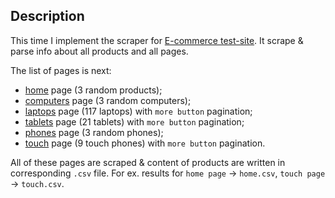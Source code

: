 
## Description

This time I implement the scraper for [E-commerce test-site](https://webscraper.io/test-sites/e-commerce/more/).
It scrape & parse info about all products and all pages.

The list of pages is next:
- [home](https://webscraper.io/test-sites/e-commerce/more) page (3 random products);
- [computers](https://webscraper.io/test-sites/e-commerce/more/computers) page (3 random computers);
- [laptops](https://webscraper.io/test-sites/e-commerce/more/computers/laptops) page (117 laptops) with `more button` pagination;
- [tablets](https://webscraper.io/test-sites/e-commerce/more/computers/tablets) page (21 tablets) with `more button` pagination;
- [phones](https://webscraper.io/test-sites/e-commerce/more/phones) page (3 random phones);
- [touch](https://webscraper.io/test-sites/e-commerce/more/phones/touch) page (9 touch phones) with `more button` pagination.

All of these pages are  scraped & content of products are written in corresponding `.csv` file.
For ex. results for `home page` -> `home.csv`, `touch page` -> `touch.csv`.
